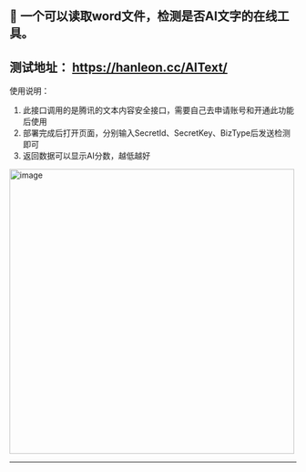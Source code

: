🚀 一个可以读取word文件，检测是否AI文字的在线工具。
---
测试地址：
https://hanleon.cc/AIText/
---
使用说明：
1. 此接口调用的是腾讯的文本内容安全接口，需要自己去申请账号和开通此功能后使用
2. 部署完成后打开页面，分别输入SecretId、SecretKey、BizType后发送检测即可
3. 返回数据可以显示AI分数，越低越好
<img width="500" alt="image" src="https://github.com/user-attachments/assets/07f11c8e-7b9e-4c4f-987d-3a456d0d76e8" />

---
